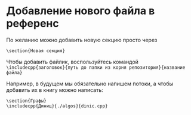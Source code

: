 # Добавление нового файла в референс

По желанию можно добавить новую секцию просто через
```
\section{Новая секция}
```

Чтобы добавить файлик, воспользуйтесь командой `\includecpp{заголовок}{путь до папки из корня репозитория}{название файла}`

Например, в будущем мы обязательно напишем потоки, а чтобы добавить их в книгу можно написать:
```
\section{Графы}
\includecpp{Диниц}{./algos}{dinic.cpp}
```
